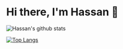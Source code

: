 # Hi there, I'm Hassan 👋

<!--
**HassanRahim26/HassanRahim26** is a ✨ _special_ ✨ repository because its `README.md` (this file) appears on your GitHub profile.

Here are some ideas to get you started:

- 🔭 I’m currently working on ...
- 🌱 I’m currently learning ...
- 👯 I’m looking to collaborate on ...
- 🤔 I’m looking for help with ...
- 💬 Ask me about ...
- 📫 How to reach me: ...
- 😄 Pronouns: ...
- ⚡ Fun fact: ...
-->

<!-- HASSAN RAHIM'S GITHUB STATS 👇-->
![Hassan's github stats](https://github-readme-stats.vercel.app/api?username=HassanRahim26&show_icons=true&theme=tokyonight) 

<!--TOP LANGUAGES USED 👇 -->
[![Top Langs](https://github-readme-stats.vercel.app/api/top-langs/?username=HassanRahim26&show_icons=true&theme=tokyonight)](https://github.com/HassanRahim26/github-readme-stats)

<!--PROFILE VIEWS👇 -->
<!--![](https://komarev.com/ghpvc/?username=HassanRahim26&style=flat-square)-->

<!--HITS👇 -->
<!--[![Hits](https://hits.seeyoufarm.com/api/count/incr/badge.svg?url=https%3A%2F%2Fgithub.com%2Fgjbae1212%2Fhit-counter&count_bg=%2379C83D&title_bg=%23555555&icon=&icon_color=%23E7E7E7&title=hits&edge_flat=false)](https://hits.seeyoufarm.com)-->
